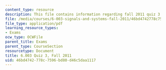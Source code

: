 ```yaml
---
content_type: resource
description: This file contains information regarding fall 2011 quiz 3.
file: /media/courses/6-003-signals-and-systems-fall-2011/46bd4742778c7596bd80d46c5daa1117_MIT6_003F11_q3.pdf
file_type: application/pdf
learning_resource_types:
- Exams
ocw_type: OCWFile
parent_title: Exams
parent_type: CourseSection
resourcetype: Document
title: 6.003 Quiz 3, Fall 2011
uid: 46bd4742-778c-7596-bd80-d46c5daa1117
---
```

